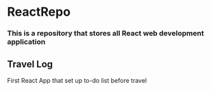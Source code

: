 # ReactRepo
### This is a repository that stores all React web development application

## Travel Log
First React App that set up to-do list before travel

